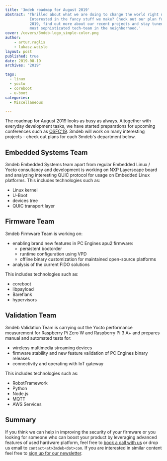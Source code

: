 ```yaml
---
title: '3mdeb roadmap for August 2019'
abstract: 'Thrilled about what we are doing to change the world right now?
           Interested in the fancy stuff we make? Check out our plan for August
           2019, find out more about our recent projects and stay tuned with the
           most sophisticated tech-team in the neighborhood.'
cover: /covers/3mdeb-logo_simple-color.png
author:
    - artur.raglis
    - lukasz.wcislo
layout: post
published: true
date: 2019-08-19
archives: "2019"

tags:
  - linux
  - yocto
  - coreboot
  - u-boot
categories:
  - Miscellaneous

---
```


The roadmap for August 2019 looks as busy as always. Altogether with everyday
development tasks, we have started preparations for upcoming conferences such as
[OSFC'19](https://osfc.io/). 3mdeb will work on many interesting projects -
check out plans for each 3mdeb's department below.

## Embedded Systems Team

3mdeb Embedded Systems team apart from regular Embedded Linux / Yocto
consultancy and development is working on NXP Layerscape board and analyzing
interesting QUIC protocol for usage on Embedded Linux platforms. This includes
technologies such as:

- Linux kernel
- U-Boot
- devices tree
- QUIC transport layer

## Firmware Team

3mdeb Firmware Team is working on:

- enabling brand new features in PC Engines apu2 firmware:
  - persistent bootorder
  - runtime configuration using VPD
  - offline binary customization for maintained open-source platforms
- analysis of the current FIDO solutions

This includes technologies such as:

- coreboot
- libpayload
- Bareflank
- hypervisors

## Validation Team

3mdeb Validation Team is carrying out the Yocto performance measurement for
Raspberry Pi Zero W and Raspberry Pi 3 A+ and prepares manual and automated
tests for:

- wireless multimedia streaming devices
- firmware stability and new feature validation of PC Engines binary releases
- connectivity and operating with IoT gateway

This includes technologies such as:

- RobotFramework
- Python
- Node.js
- MQTT
- AWS Services

## Summary

If you think we can help in improving the security of your firmware or you
looking for someone who can boost your product by leveraging advanced features
of used hardware platform, feel free to
[book a call with us](https://calendly.com/3mdeb/consulting-remote-meeting) or
drop us email to `contact<at>3mdeb<dot>com`. If you are interested in similar
content feel free to [sign up for our newsletter](https://3mdeb.com/subscribe/3mdeb_newsletter.html).
